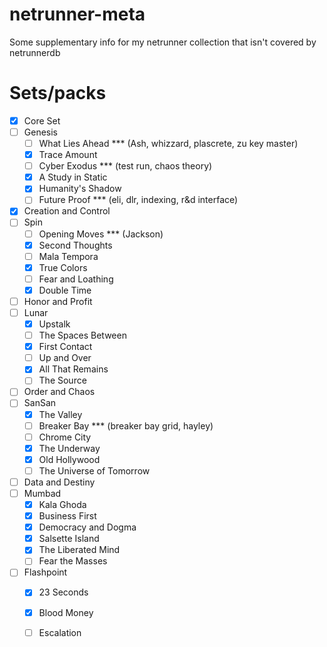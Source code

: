 # netrunner-meta
Some supplementary info for my netrunner collection that isn't covered by netrunnerdb

# Sets/packs
 - [x] Core Set
 - [ ] Genesis
   - [ ] What Lies Ahead *** (Ash, whizzard, plascrete, zu key master)
   - [x] Trace Amount
   - [ ] Cyber Exodus *** (test run, chaos theory)
   - [x] A Study in Static
   - [x] Humanity's Shadow
   - [ ] Future Proof *** (eli, dlr, indexing, r&d interface)
 - [x] Creation and Control
 - [ ] Spin
   - [ ] Opening Moves *** (Jackson)
   - [x] Second Thoughts
   - [ ] Mala Tempora
   - [x] True Colors
   - [ ] Fear and Loathing
   - [x] Double Time
 - [ ] Honor and Profit
 - [ ] Lunar
   - [x] Upstalk
   - [ ] The Spaces Between
   - [x] First Contact
   - [ ] Up and Over
   - [x] All That Remains
   - [ ] The Source
 - [ ] Order and Chaos
 - [ ] SanSan
   - [x] The Valley
   - [ ] Breaker Bay *** (breaker bay grid, hayley)
   - [ ] Chrome City
   - [x] The Underway
   - [x] Old Hollywood
   - [ ] The Universe of Tomorrow
 - [ ] Data and Destiny
 - [ ] Mumbad
   - [x] Kala Ghoda
   - [x] Business First
   - [x] Democracy and Dogma
   - [x] Salsette Island
   - [x] The Liberated Mind
   - [ ] Fear the Masses
 - [ ] Flashpoint
   - [x] 23 Seconds
   - [x] Blood Money
   - [ ] Escalation

